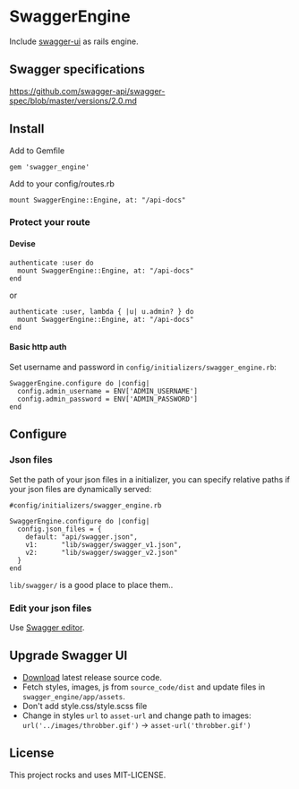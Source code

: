 # SwaggerEngine

Include [swagger-ui](https://github.com/swagger-api/swagger-ui) as rails engine.

## Swagger specifications

https://github.com/swagger-api/swagger-spec/blob/master/versions/2.0.md

## Install

Add to Gemfile

```gem 'swagger_engine'```

Add to your config/routes.rb

```mount SwaggerEngine::Engine, at: "/api-docs"```

### Protect your route

#### Devise

```
authenticate :user do
  mount SwaggerEngine::Engine, at: "/api-docs"
end
```

or

```
authenticate :user, lambda { |u| u.admin? } do
  mount SwaggerEngine::Engine, at: "/api-docs"
end
```

#### Basic http auth

Set username and password in `config/initializers/swagger_engine.rb`:

```
SwaggerEngine.configure do |config|
  config.admin_username = ENV['ADMIN_USERNAME']
  config.admin_password = ENV['ADMIN_PASSWORD']
end
```

## Configure

### Json files

Set the path of your json files in a initializer, you can specify relative paths
if your json files are dynamically served:

```
#config/initializers/swagger_engine.rb

SwaggerEngine.configure do |config|
  config.json_files = {
    default: "api/swagger.json",
    v1:      "lib/swagger/swagger_v1.json",
    v2:      "lib/swagger/swagger_v2.json"
  }
end
```
`lib/swagger/` is a good place to place them..

### Edit your json files

Use [Swagger editor](https://github.com/swagger-api/swagger-editor).

## Upgrade Swagger UI

- [Download](https://github.com/swagger-api/swagger-ui/releases) latest release source code.
- Fetch styles, images, js from `source_code/dist` and update files in `swagger_engine/app/assets`.
- Don't add style.css/style.scss file
- Change in styles `url` to `asset-url` and change path to images:
    `url('../images/throbber.gif')` -> `asset-url('throbber.gif')`

## License

This project rocks and uses MIT-LICENSE.
